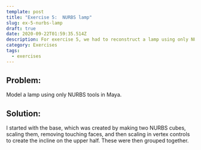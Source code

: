 ```yaml
---
template: post
title: "Exercise 5:  NURBS lamp"
slug: ex-5-nurbs-lamp
draft: true
date: 2020-09-22T01:59:35.514Z
description: For exercise 5, we had to reconstruct a lamp using only NURBS tools in Maya.
category: Exercises
tags:
  - exercises
---
```

## Problem:

Model a lamp using only NURBS tools in Maya.

## Solution:

I started with the base, which was created by making two NURBS cubes, scaling them, removing touching faces, and then scaling in vertex controls to create the incline on the upper half. These were then grouped together.

![]()